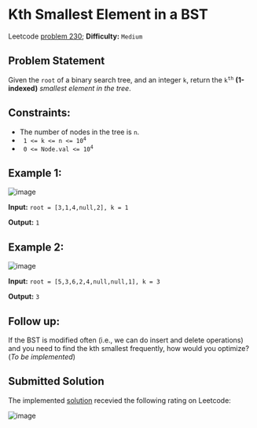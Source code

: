 # Kth Smallest Element in a BST

Leetcode [problem 230](https://leetcode.com/problems/kth-smallest-element-in-a-bst/); **Difficulty:** `Medium`

## Problem Statement

Given the `root` of a binary search tree, and an integer `k`, return the <code>k<sup>th</sup></code> **(1-indexed)** _smallest element in the tree_.

## Constraints:

- The number of nodes in the tree is `n`.
- <code> 1 <= k <= n <= 10<sup>4</sup> </code>
- <code> 0 <= Node.val <= 10<sup>4</sup> </code>


## Example 1:

![image](https://user-images.githubusercontent.com/33619581/126869042-4b99e107-790d-4eb1-a6b7-194ef0fdda52.png)

**Input:** `root = [3,1,4,null,2], k = 1`

**Output:** `1`

## Example 2:

![image](https://user-images.githubusercontent.com/33619581/126869029-d16e8723-2c77-469a-b480-1458f89bfd72.png)

**Input:** `root = [5,3,6,2,4,null,null,1], k = 3`

**Output:** `3`

## Follow up:

If the BST is modified often (i.e., we can do insert and delete operations) and you need to find the kth smallest frequently, how would you optimize? (_To be implemented_)

## Submitted Solution

The implemented [solution](solution.cpp) recevied the following rating on Leetcode:

![image](https://user-images.githubusercontent.com/33619581/126868966-7f807039-db53-4958-adbb-3a3d1449165f.png)

